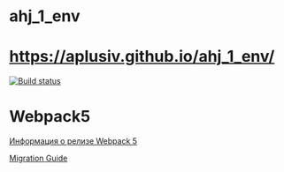 # ahj_1_env

# https://aplusiv.github.io/ahj_1_env/

[![Build status](https://ci.appveyor.com/api/projects/status/q45uegpjg2m31ayv?svg=true)](https://ci.appveyor.com/project/AplusIv/ahj-1-env)

# Webpack5

[Информация о релизе Webpack 5](https://webpack.js.org/blog/2020-10-10-webpack-5-release/)

[Migration Guide](https://webpack.js.org/migrate/5/)